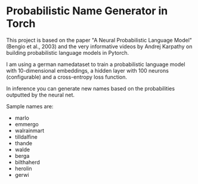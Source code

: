 # Probabilistic Name Generator in Torch  

This project is based on the paper "A Neural Probabilistic Language Model" (Bengio et al., 2003) and the very informative videos by Andrej Karpathy on building probabilistic language models in Pytorch.

I am using a german namedataset to train a probabilistic language model with 10-dimensional embeddings, a hidden layer with 100 neurons (configurable) and a cross-entropy loss function. 

In inference you can generate new names based on the probabilities outputted by the neural net. 


Sample names are:
- marlo
- emmergo
- walrainmart
- tilldalfine
- thande
- walde
- berga
- bilthaherd
- herolin
- gerwi
